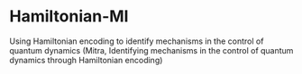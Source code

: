 # Hamiltonian-MI

Using Hamiltonian encoding to identify mechanisms in the control of quantum dynamics (Mitra, Identifying mechanisms in the control of quantum dynamics through Hamiltonian encoding)